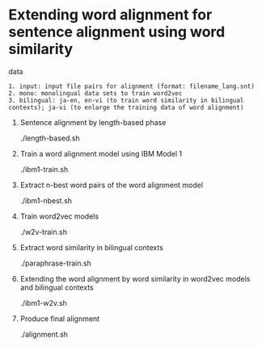# Extending word alignment for sentence alignment using word similarity

data

    1. input: input file pairs for alignment (format: filename_lang.snt)
    2. mono: monolingual data sets to train word2vec
    3. bilingual: ja-en, en-vi (to train word similarity in bilingual contexts); ja-vi (to enlarge the training data of word alignment)

1. Sentence alignment by length-based phase

    ./length-based.sh


2. Train a word alignment model using IBM Model 1

    ./ibm1-train.sh

3. Extract n-best word pairs of the word alignment model

    ./ibm1-nbest.sh

4. Train word2vec models

    ./w2v-train.sh

5. Extract word similarity in bilingual contexts

    ./paraphrase-train.sh

6. Extending the word alignment by word similarity in word2vec models and bilingual contexts

    ./ibm1-w2v.sh

7. Produce final alignment

    ./alignment.sh
